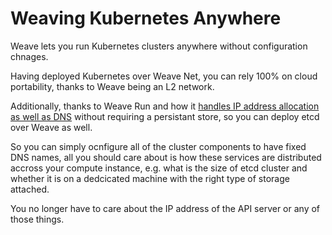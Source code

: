 # Weaving Kubernetes Anywhere

Weave lets you run Kubernetes clusters anywhere without configuration chnages.

Having deployed Kubernetes over Weave Net, you can rely 100% on cloud portability, thanks to Weave being an L2 network.

Additionally, thanks to Weave Run and how it [handles IP address allocation as well as DNS](http://weave.works/talks/crdt/slides.html#1) without requiring a persistant store, so you can deploy etcd over Weave as well.

So you can simply ocnfigure all of the cluster components to have fixed DNS names, all you should care about is how these services are distributed accross your compute instance, e.g. what is the size of etcd cluster and whether it is on a dedcicated machine with the right type of storage attached.

You no longer have to care about the IP address of the API server or any of those things.
